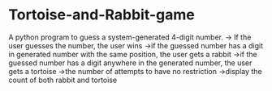 # Tortoise-and-Rabbit-game

A python program to guess a system-generated 4-digit number.
-> If the user guesses the number, the user wins
->if the guessed number has a digit in generated number with the same position, the user gets a rabbit
->if the guessed number has a digit anywhere in the generated number, the user gets a tortoise
->the number of attempts to have no restriction
->display the count of both rabbit and tortoise

